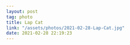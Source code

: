 ```yaml
---
layout: post
tag: photo
title: Lap Cat
link: "/assets/photos/2021-02-28-Lap-Cat.jpg"
date: 2021-02-28 22:19:23
---
```

